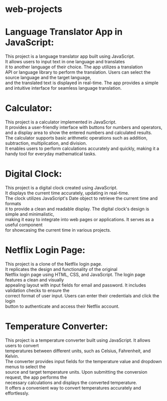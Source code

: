 # web-projects

# Language Translator App in JavaScript:
This project is a language translator app built using JavaScript.<br> It allows users to input text in one language and translates <br>it to another language of their choice. The app utilizes a translation<br> API or language library to perform the translation. Users can select the source language and the target language,<br> and the translated text is displayed in real-time. The app provides a simple and intuitive interface for seamless language translation.

# Calculator:
This project is a calculator implemented in JavaScript.<br> It provides a user-friendly interface with buttons for numbers and operators,<br> and a display area to show the entered numbers and calculated results.<br> The calculator supports basic arithmetic operations such as addition, subtraction, multiplication, and division.<br> It enables users to perform calculations accurately and quickly, making it a handy tool for everyday mathematical tasks.

# Digital Clock:
This project is a digital clock created using JavaScript.<br> It displays the current time accurately, updating in real-time.<br> The clock utilizes JavaScript's Date object to retrieve the current time and formats <br>it to provide a clean and readable display. The digital clock's design is simple and minimalistic,<br> making it easy to integrate into web pages or applications. It serves as a useful component <br>for showcasing the current time in various projects.

# Netflix Login Page:
This project is a clone of the Netflix login page.<br> It replicates the design and functionality of the original <br>Netflix login page using HTML, CSS, and JavaScript. The login page features a clean and visually<br> appealing layout with input fields for email and password. It includes validation checks to ensure the <br>correct format of user input. Users can enter their credentials and click the login <br>button to authenticate and access their Netflix account.

# Temperature Converter:
This project is a temperature converter built using JavaScript. It allows users to convert <br>temperatures between different units, such as Celsius, Fahrenheit, and Kelvin. <br>The converter provides input fields for the temperature value and dropdown menus to select the <br>source and target temperature units. Upon submitting the conversion request, the app performs the <br>necessary calculations and displays the converted temperature.<br> It offers a convenient way to convert temperatures accurately and effortlessly.

